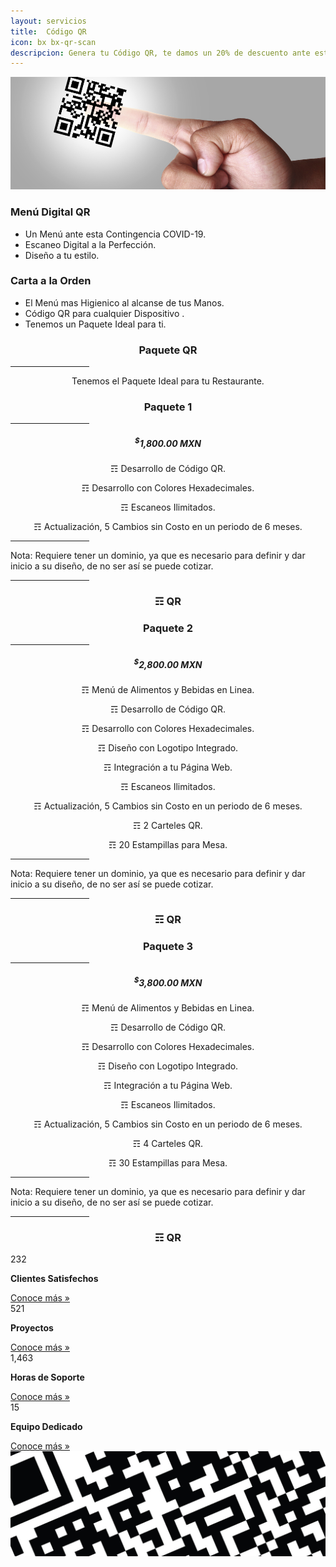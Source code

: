 ```yaml
---
layout: servicios
title:  Código QR
icon: bx bx-qr-scan
descripcion: Genera tu Código QR, te damos un 20% de descuento ante esta contingencia COVID-19 
---
```


<img src="/assets/img/Flayers/qr-codes-banner.jpg" class="img-fluid" alt="Responsive image">
<section id="pricing" class="section-bg">
  <div class="container">
    <div class="row">
      <div class="col-lg-6 pt-4 pt-lg-0 content">
        <h3>Menú Digital QR</h3>
        <p class="font-italic">  
        </p>
        <ul>
          <li><i class="icofont-check-circled"></i> Un Menú ante esta Contingencia COVID-19.</li>
          <li><i class="icofont-check-circled"></i> Escaneo Digital a la Perfección.</li>
          <li><i class="icofont-check-circled"></i> Diseño a tu estilo.</li>
        </ul>
      </div>
      <div class="col-lg-6 pt-4 pt-lg-0 content">
        <h3>Carta a la Orden</h3>
        <p class="font-italic">  
        </p>
        <ul>
          <li><i class="icofont-check-circled"></i> El Menú mas Higienico al alcanse de tus Manos.</li>
          <li><i class="icofont-check-circled"></i> Código QR para cualquier Dispositivo .</li>
          <li><i class="icofont-check-circled"></i> Tenemos un Paquete Ideal para ti.</li>
        </ul>
      </div>
    </div>
    
  </div>

<div class="container">

  <div class="section-header">
      <h3 style="text-align:center;">Paquete QR</h3>
        <hr width="25%" color="#6699FF" size="4">
      <p style="text-align:center;" class="section-description">Tenemos el Paquete Ideal para tu Restaurante.</p>
  </div>
</div>
<div class="container">
  <div class="row">
    <div class="col-lg-4">
        <div class="box featured wow fadeInUp">
            <h3 style="text-align:center;">Paquete 1</h3>
            <hr width="25%" color="#6699FF" size="4">
            <h5 style="text-align:center;"><sup>$</sup>1,800.00 MXN</h5>
            <p style="text-align:center;"><span>&#9782;</span> Desarrollo de Código QR.</p>
            <!--<p style="text-align:center;"><span>&#9782;</span> Diseño con Logotipo Integrado.</p>-->            
            <p style="text-align:center;"><span>&#9782;</span> Desarrollo con Colores Hexadecimales.</p>
            <p style="text-align:center;"><span>&#9782;</span> Escaneos Ilimitados.</p>
            <p style="text-align:center;"><span>&#9782;</span> Actualización, 5 Cambios sin Costo en un periodo de 6 meses.</p>
            <hr width="25%" color="#6699FF" size="4">
            <p><span> Nota: Requiere tener un dominio, ya que es necesario para definir y dar inicio a su diseño, de no ser así se puede cotizar.</span> </p>
            <hr width="25%" color="#6699FF" size="4">
            <h3 style="text-align:center;"><span>&#9782;</span> QR</h3>
        </div>
    </div>  
    <div class="col-lg-4">
        <div class="box featured wow fadeInUp">
            <h3 style="text-align:center;">Paquete 2</h3>
            <hr width="25%" color="#6699FF" size="4">
            <h5 style="text-align:center;"><sup>$</sup>2,800.00 MXN</h5>
            <p style="text-align:center;"><span>&#9782;</span> Menú de Alimentos y Bebidas en Linea.</p>
            <p style="text-align:center;"><span>&#9782;</span> Desarrollo de Código QR.</p>
            <p style="text-align:center;"><span>&#9782;</span> Desarrollo con Colores Hexadecimales.</p>
            <p style="text-align:center;"><span>&#9782;</span> Diseño con Logotipo Integrado.</p>            
            <p style="text-align:center;"><span>&#9782;</span> Integración a tu Página Web.</p>
            <p style="text-align:center;"><span>&#9782;</span> Escaneos Ilimitados.</p>
            <p style="text-align:center;"><span>&#9782;</span> Actualización, 5 Cambios sin Costo en un periodo de 6 meses.</p>
            <p style="text-align:center;"><span>&#9782;</span> 2 Carteles QR.</p>
            <p style="text-align:center;"><span>&#9782;</span> 20 Estampillas para Mesa.</p>
            <hr width="25%" color="#6699FF" size="4">            
            <p><span> Nota: Requiere tener un dominio, ya que es necesario para definir y dar inicio a su diseño, de no ser así se puede cotizar.</span> </p>
            <hr width="25%" color="#6699FF" size="4">
            <h3 style="text-align:center;"><span>&#9782;</span> QR</h3>    
        </div>
    </div>    
    <div class="col-lg-4">
        <div class="box featured wow fadeInUp">
            <h3 style="text-align:center;">Paquete 3</h3>
            <hr width="25%" color="#6699FF" size="4">
            <h5 style="text-align:center;"><sup>$</sup>3,800.00 MXN</h5>
            <p style="text-align:center;"><span>&#9782;</span> Menú de Alimentos y Bebidas en Linea.</p>
            <p style="text-align:center;"><span>&#9782;</span> Desarrollo de Código QR.</p>
            <p style="text-align:center;"><span>&#9782;</span> Desarrollo con Colores Hexadecimales.</p>
            <p style="text-align:center;"><span>&#9782;</span> Diseño con Logotipo Integrado.</p>            
            <p style="text-align:center;"><span>&#9782;</span> Integración a tu Página Web.</p>
            <p style="text-align:center;"><span>&#9782;</span> Escaneos Ilimitados.</p>
            <p style="text-align:center;"><span>&#9782;</span> Actualización, 5 Cambios sin Costo en un periodo de 6 meses.</p>
            <p style="text-align:center;"><span>&#9782;</span> 4 Carteles QR.</p>
            <p style="text-align:center;"><span>&#9782;</span> 30 Estampillas para Mesa.</p>
            <hr width="25%" color="#6699FF" size="4">            
            <p><span> Nota: Requiere tener un dominio, ya que es necesario para definir y dar inicio a su diseño, de no ser así se puede cotizar.</span> </p>
            <hr width="25%" color="#6699FF" size="4">
            <h3 style="text-align:center;"><span>&#9782;</span> QR</h3>   
        </div>
    </div>
  </div>  
</div>

<!-- ======= Counts Section ======= -->
<section id="counts" class="counts">
  <div class="container">
    <div class="row no-gutters">
      <div class="col-lg-3 col-md-6 d-md-flex align-items-md-stretch">
        <div class="count-box">
          <i class="icofont-simple-smile"></i>
          <span data-toggle="counter-up">232</span>
          <p><strong>Clientes Satisfechos</strong> </p>
          <a href="https://rosaritocentro.com/contact.html">Conoce más &raquo;</a>
        </div>
      </div>
      <div class="col-lg-3 col-md-6 d-md-flex align-items-md-stretch">
        <div class="count-box">
          <i class="icofont-document-folder"></i>
          <span data-toggle="counter-up">521</span>
          <p><strong>Proyectos</strong> </p>
          <a href="https://rosaritocentro.com/contact.html">Conoce más &raquo;</a>
        </div>
      </div>
      <div class="col-lg-3 col-md-6 d-md-flex align-items-md-stretch">
        <div class="count-box">
          <i class="icofont-live-support"></i>
          <span data-toggle="counter-up">1,463</span>
          <p><strong>Horas de Soporte</strong> </p>
          <a href="https://rosaritocentro.com/contact.html">Conoce más &raquo;</a>
        </div>
      </div>
      <div class="col-lg-3 col-md-6 d-md-flex align-items-md-stretch">
        <div class="count-box">
          <i class="icofont-users-alt-5"></i>
          <span data-toggle="counter-up">15</span>
          <p><strong>Equipo Dedicado</strong> </p>
          <a href="https://rosaritocentro.com/contact.html">Conoce más &raquo;</a>
        </div>
      </div>
    </div>

  </div>
</section><!-- End Counts Section -->

<img src="/assets/img/Flayers/qrcode.jpg" class="img-fluid" alt="Responsive image">
